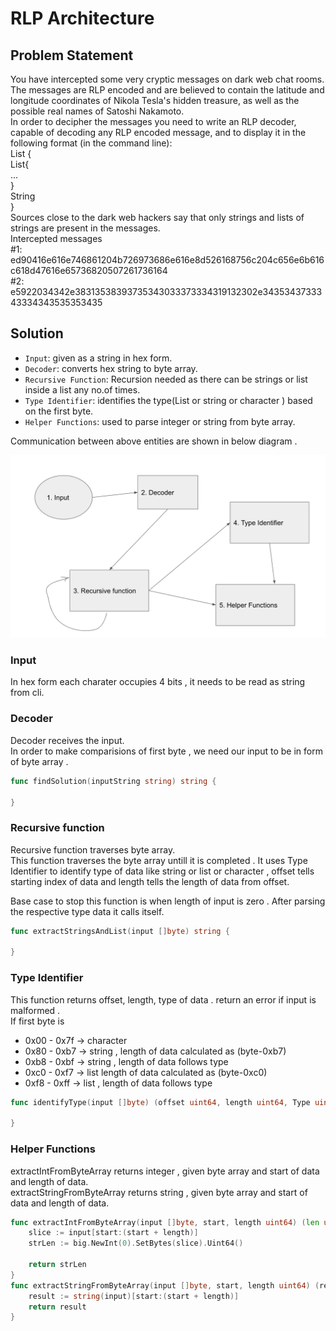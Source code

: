 # RLP Architecture

## Problem Statement

You have intercepted some very cryptic messages on dark web chat rooms. The
messages are RLP encoded and are believed to contain the latitude and longitude
coordinates of Nikola Tesla's hidden treasure, as well as the possible real names of
Satoshi Nakamoto.\
In order to decipher the messages you need to write an RLP decoder, capable of
decoding any RLP encoded message, and to display it in the following format (in the
command line):\
List {\
    List{\
        ...\
    }\
    String <value>\
}\
Sources close to the dark web hackers say that only strings and lists of strings are
present in the messages.\
Intercepted messages\
#1:
ed90416e616e746861204b726973686e616e8d526168756c204c656e6b616c618d47616e65736820507261736164\
#2:
e5922034342e38313538393735343033373334319132302e3435343733343334343535353435


## Solution

* `Input`: given as a string in hex form. 
* `Decoder`: converts hex string to byte array. 
* `Recursive Function`: Recursion needed as there can be strings or list inside a list any no.of times.
* `Type Identifier`: identifies the type(List or string or character ) based on the first byte.
* `Helper Functions`: used to parse integer or string from byte array.

Communication between above entities are shown in below diagram .

![RLP Architecture Diagram](img/rlp.png)

### Input
In hex form each charater occupies 4 bits , it needs to be read as string from cli. 

### Decoder
Decoder receives the input.\
In order to make comparisions of first byte , we need our input to be in form of byte array . 
```go
func findSolution(inputString string) string {

}
```

### Recursive function 
Recursive function traverses byte array.\
This function traverses the byte array untill it is completed . It uses Type Identifier to identify type of data like string or list or character , offset tells starting index of data and length tells the length of data from offset.

Base case to stop this function is when length of input is zero . After parsing the respective type data it calls itself. 
```go
func extractStringsAndList(input []byte) string {

}
```

### Type Identifier
This function returns offset, length, type of data . return an error if input is malformed . \
If first byte is
* 0x00 - 0x7f -> character 
* 0x80 - 0xb7 -> string , length of data calculated as (byte-0xb7)
* 0xb8 - 0xbf -> string , length of data follows type
* 0xc0 - 0xf7 -> list length of data calculated as (byte-0xc0)
* 0xf8 - 0xff -> list , length of data follows type
```go
func identifyType(input []byte) (offset uint64, length uint64, Type uint64, err error) {

}
```

### Helper Functions

extractIntFromByteArray returns integer , given byte array and start of data and length of data.\
extractStringFromByteArray returns string , given byte array and start of data and length of data.  
```go
func extractIntFromByteArray(input []byte, start, length uint64) (len uint64) {
	slice := input[start:(start + length)]
	strLen := big.NewInt(0).SetBytes(slice).Uint64()

	return strLen
}
func extractStringFromByteArray(input []byte, start, length uint64) (res string) {
	result := string(input)[start:(start + length)]
	return result
}
```